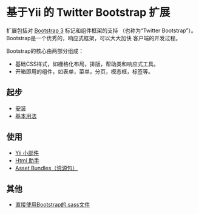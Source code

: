 基于Yii 的 Twitter Bootstrap 扩展
==================================

扩展包括对 [Bootstrap 3](https://getbootstrap.com/) 标记和组件框架的支持
（也称为“Twitter Bootstrap”）。 Bootstrap是一个优秀的，响应式框架，可以大大加快
客户端的开发过程。

Bootstrap的核心由两部分组成：

- 基础CSS样式，如栅格化布局，排版，帮助类和响应式工具。
- 开箱即用的组件，如表单，菜单，分页，模态框，标签等。

起步
---------------

* [安装](installation.md)
* [基本用法](basic-usage.md)

使用
----- 

* [Yii 小部件](usage-widgets.md)
* [Html 助手](helper-html.md)
* [Asset Bundles（资源包）](asset-bundles.md)

其他
-----------------

* [直接使用Bootstrap的.sass文件](topics-sass.md)
